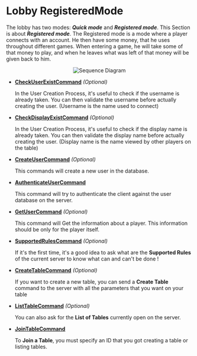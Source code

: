 # Lobby RegisteredMode

The lobby has two modes: ***Quick mode*** and ***Registered mode***. This Section is about ***Registered mode***. The Registered mode is a mode where a player connects with an account. He then have some money, that he uses throughout different games. When entering a game, he will take some of that money to play, and when he leaves what was left of that money will be given back to him.

<p align=center><img src="https://github.com/Ericmas001/BluffinMuffin.Protocol/blob/master/Documentation/Sequences/BluffinMuffin.Protocol.Lobby.RegisteredMode.png" alt="Sequence Diagram"></p>

 * **[CheckUserExistCommand](https://github.com/Ericmas001/BluffinMuffin.Protocol/blob/master/Documentation/BluffinMuffin.Protocol.Lobby.RegisteredMode.CheckUserExistCommand.md)** *(Optional)* 

   In the User Creation Process, it's useful to check if the username is already taken. You can then validate the username before actually creating the user. (Username is the name used to connect)

 * **[CheckDisplayExistCommand](https://github.com/Ericmas001/BluffinMuffin.Protocol/blob/master/Documentation/BluffinMuffin.Protocol.Lobby.RegisteredMode.CheckDisplayExistCommand.md)** *(Optional)* 

   In the User Creation Process, it's useful to check if the display name is already taken. You can then validate the display name before actually creating the user. (Display name is the name viewed by other players on the table)

 * **[CreateUserCommand](https://github.com/Ericmas001/BluffinMuffin.Protocol/blob/master/Documentation/BluffinMuffin.Protocol.Lobby.RegisteredMode.CreateUserCommand.md)** *(Optional)* 

   This commands will create a new user in the database.

 * **[AuthenticateUserCommand](https://github.com/Ericmas001/BluffinMuffin.Protocol/blob/master/Documentation/BluffinMuffin.Protocol.Lobby.RegisteredMode.AuthenticateUserCommand.md)** 

   This command will try to authenticate the client against the user database on the server.
   
 * **[GetUserCommand](https://github.com/Ericmas001/BluffinMuffin.Protocol/blob/master/Documentation/BluffinMuffin.Protocol.Lobby.RegisteredMode.GetUserCommand.md)** *(Optional)* 

   This command will Get the information about a player. This information should be only for the player itself.

 * **[SupportedRulesCommand](https://github.com/Ericmas001/BluffinMuffin.Protocol/blob/master/Documentation/BluffinMuffin.Protocol.Lobby.SupportedRulesCommand.md)** *(Optional)*

   If it's the first time, it's a good idea to ask what are the **Supported Rules** of the current server to know what can and can't be done !

 * **[CreateTableCommand](https://github.com/Ericmas001/BluffinMuffin.Protocol/blob/master/Documentation/BluffinMuffin.Protocol.Lobby.CreateTableCommand.md)** *(Optional)*

   If you want to create a new table, you can send a **Create Table** command to the server with all the parameters that you want on your table

 * **[ListTableCommand](https://github.com/Ericmas001/BluffinMuffin.Protocol/blob/master/Documentation/BluffinMuffin.Protocol.Lobby.ListTableCommand.md)** *(Optional)*

   You can also ask for the **List of Tables** currently open on the server.

 * **[JoinTableCommand](https://github.com/Ericmas001/BluffinMuffin.Protocol/blob/master/Documentation/BluffinMuffin.Protocol.Lobby.JoinTableCommand.md)** 

   To **Join a Table**, you must specify an ID that you got creating a table or listing tables.
